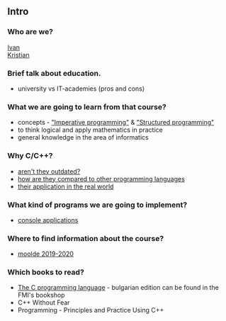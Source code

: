 ## Intro

### Who are we?
[Ivan](https://www.linkedin.com/in/ivan-filipov-v11/)<br>
[Kristian](https://www.linkedin.com/in/kristian-krastev-666649169/)


### Brief talk about education.
- university vs IT-academies (pros and cons)

### What we are going to learn from that course?
- concepts - ["Imperative programming"](https://en.wikipedia.org/wiki/Imperative_programming) & ["Structured programming"](https://en.wikipedia.org/wiki/Structured_programming)
- to think logical and apply mathematics in practice
- general knowledge in the area of informatics

### Why C/C++?
- [aren't they outdated?](https://spectrum.ieee.org/computing/software/the-top-programming-languages-2019)
- [how are they compared to other programming languages](https://www.tiobe.com/tiobe-index/)
- [their application in the real world](https://www.invensis.net/blog/it/applications-of-c-c-plus-plus-in-the-real-world/)

### What kind of programs we are going to implement?
- [console applications](https://en.wikipedia.org/wiki/Console_application)

### Where to find information about the course?
- [moolde 2019-2020](https://learn.fmi.uni-sofia.bg/course/view.php?id=5453)

### Which books to read?
- [The C programming language](https://en.wikipedia.org/wiki/The_C_Programming_Language) - bulgarian edition can be found in the FMI's bookshop
- C++ Without Fear
- Programming - Principles and Practice Using C++
